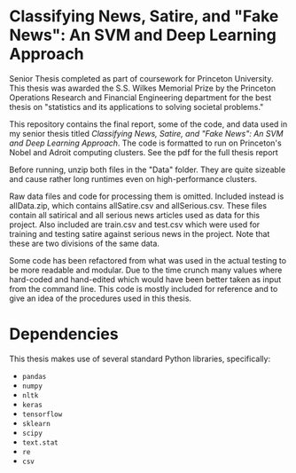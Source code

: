 # Classifying News, Satire, and "Fake News": An SVM and Deep Learning Approach
Senior Thesis completed as part of coursework for Princeton University.
This thesis was awarded the S.S. Wilkes Memorial Prize by the Princeton Operations Research and Financial Engineering department for the best thesis on "statistics and its applications to solving societal problems."

This repository contains the final report, some of the code, and data used in my senior thesis titled *Classifying News, Satire, and "Fake News": An SVM and Deep Learning Approach*. The code is formatted to run on Princeton's Nobel and Adroit computing clusters. See the pdf for the full thesis report

Before running, unzip both files in the "Data" folder. They are quite sizeable and cause rather long runtimes even on high-performance clusters.

Raw data files and code for processing them is omitted. Included instead is allData.zip, which contains allSatire.csv and allSerious.csv. These files contain all satirical and all serious news articles used as data for this project. Also included are train.csv and test.csv which were used for training and testing satire against serious news in the project. Note that these are two divisions of the same data.

Some code has been refactored from what was used in the actual testing to be more readable and modular. Due to the time crunch many values where hard-coded and hand-edited which would have been better taken as input from the command line. This code is mostly included for reference and to give an idea of the procedures used in this thesis.

# Dependencies
This thesis makes use of several standard Python libraries, specifically:
* `pandas`
* `numpy`
* `nltk`
* `keras`
* `tensorflow`
* `sklearn`
* `scipy`
* `text.stat` 
* `re`
* `csv`